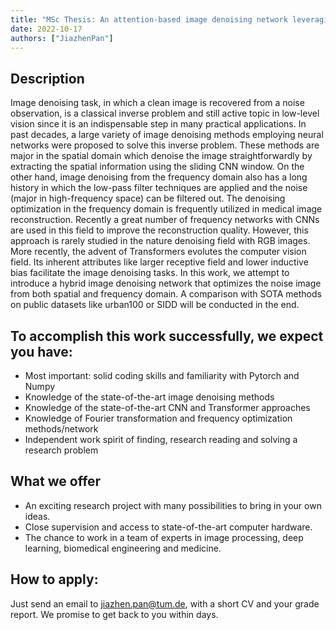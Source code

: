 ```yaml
---
title: "MSc Thesis: An attention-based image denoising network leveraging information of both spatial and frequency domain"
date: 2022-10-17
authors: ["JiazhenPan"]
---
```


## Description
Image denoising task, in which a clean image is recovered from a noise observation, is a classical inverse problem and still active topic in low-level vision since it is an indispensable step in many practical applications. In past decades, a large variety of image denoising methods employing neural networks were proposed to solve this inverse problem. These methods are major in the spatial domain which denoise the image straightforwardly by extracting the spatial information using the sliding CNN window. On the other hand, image denoising from the frequency domain also has a long history in which the low-pass filter techniques are applied and the noise (major in high-frequency space) can be filtered out. The denoising optimization in the frequency domain is frequently utilized in medical image reconstruction. Recently a great number of frequency networks with CNNs are used in this field to improve the reconstruction quality. However, this approach is rarely studied in the nature denoising field with RGB images. More recently, the advent of Transformers evolutes the computer vision field. Its inherent attributes like larger receptive field and lower inductive bias facilitate the image denoising tasks. 
In this work, we attempt to introduce a hybrid image denoising network that optimizes the noise image from both spatial and frequency domain. A comparison with SOTA methods on public datasets like urban100 or SIDD will be conducted in the end. 

## To accomplish this work successfully, we expect you have:

- Most important: solid coding skills and familiarity with Pytorch and Numpy
- Knowledge of the state-of-the-art image denoising methods
- Knowledge of the state-of-the-art CNN and Transformer approaches 
- Knowledge of Fourier transformation and frequency optimization methods/network 
- Independent work spirit of finding, research reading and solving a research problem

## What we offer

- An exciting research project with many possibilities to bring in your own ideas.
- Close supervision and access to state-of-the-art computer hardware.
- The chance to work in a team of experts in image processing, deep learning, biomedical engineering and medicine.


## How to apply:

Just send an email to jiazhen.pan@tum.de, with a short CV and your grade report. We promise to get back to you within days. 


